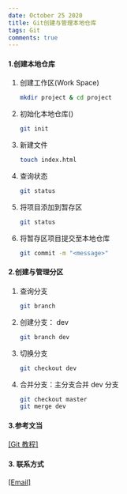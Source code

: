 ```yaml
---
date: October 25 2020
title: Git创建与管理本地仓库
tags: Git
comments: true
---
```


#### 1.创建本地仓库

1. 创建工作区(Work Space)

   ```bash
   mkdir project & cd project
   ```

2. 初始化本地仓库()

   ```bash
   git init
   ```

3. 新建文件

   ```bash
   touch index.html
   ```

4. 查询状态

   ```bash
   git status
   ```

5. 将项目添加到暂存区

   ```bash
   git status
   ```

6. 将暂存区项目提交至本地仓库

   ```bash
   git commit -m "<message>"
   ```

#### 2.创建与管理分区

1. 查询分支

   ```bash
   git branch
   ```

2. 创建分支： dev

   ```bash
   git branch dev
   ```

3. 切换分支

   ```bash
   git checkout dev
   ```

4. 合并分支：主分支合并 dev 分支

   ```bash
   git checkout master
   git merge dev
   ```

#### 3.参考文当

[[Git 教程]](https://web-oyster.github.io/2020/10/25/Git/Tutorial/Git%E6%95%99%E7%A8%8B/)

#### 3. 联系方式

[[Email]](yuanmin8888@outlook.com)
